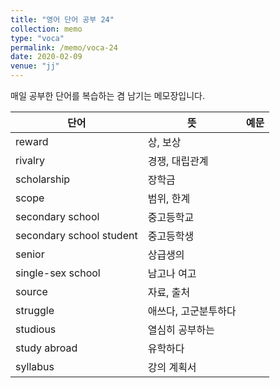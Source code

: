 ```yaml
---
title: "영어 단어 공부 24"
collection: memo
type: "voca"
permalink: /memo/voca-24
date: 2020-02-09
venue: "jj"
---
```


매일 공부한 단어를 복습하는 겸 남기는 메모장입니다.

| 단어            | 뜻   |  예문                                                            |
| --------         | ------ | ------------------------------------------------------------ |
| reward | 상, 보상 |  |
| rivalry | 경쟁, 대립관계 |  |
| scholarship | 장학금 |  |
| scope | 범위, 한계 |  |
| secondary school | 중고등학교 |  |
| secondary school student | 중고등학생 |  |
| senior | 상급생의 |  |
| single-sex school | 남고나 여고 |  |
| source | 자료, 출처 |  |
| struggle | 애쓰다, 고군분투하다 |  |
| studious | 열심히 공부하는 |  |
| study abroad | 유학하다 |  |
| syllabus | 강의 계획서 |  |